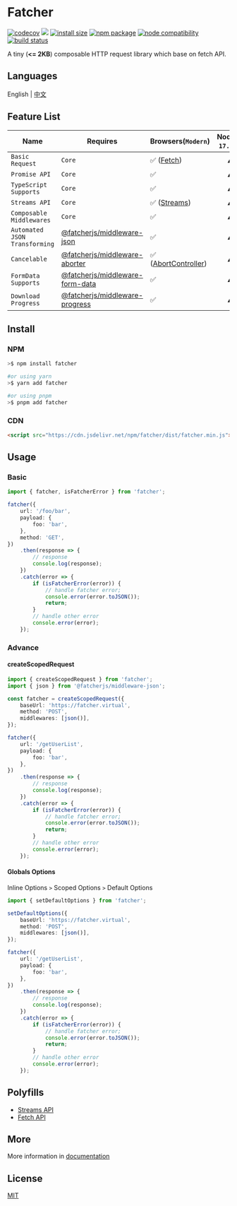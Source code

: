 # Fatcher

[![codecov](https://codecov.io/gh/fatcherjs/fatcher/branch/master/graph/badge.svg?token=9DRTR2GXH8)](https://codecov.io/gh/fatcherjs/fatcher)
[![](https://data.jsdelivr.com/v1/package/npm/fatcher/badge?style=rounded)](https://www.jsdelivr.com/package/npm/fatcher)
[![install size](https://packagephobia.com/badge?p=fatcher)](https://packagephobia.com/result?p=fatcher)
<a href="https://npmjs.com/package/fatcher"><img src="https://img.shields.io/npm/v/fatcher.svg" alt="npm package"></a>
<a href="https://nodejs.org/en/about/releases/"><img src="https://img.shields.io/node/v/fatcher.svg" alt="node compatibility"></a>
<a href="https://github.com/fatcherjs/fatcher/actions/workflows/ci.yml"><img src="https://github.com/fatcherjs/fatcher/actions/workflows/ci.yml/badge.svg?branch=master" alt="build status"></a>

A tiny (**<= 2KB**) composable HTTP request library which base on fetch API.

## Languages

English | [中文](./README.zh-CN.md)

## Feature List

| Name                          | Requires                                                                                                   | Browsers(`Modern`)                                          | Node(`>= 17.5.0`) |
| ----------------------------- | ---------------------------------------------------------------------------------------------------------- | ----------------------------------------------------------- | :---------------: |
| `Basic Request`               | `Core`                                                                                                     | ✅ ([Fetch](https://caniuse.com/fetch))                     |        ⚠️         |
| `Promise API`                 | `Core`                                                                                                     | ✅                                                          |        ⚠️          |
| `TypeScript Supports`         | `Core`                                                                                                     | ✅                                                          |        ⚠️          |
| `Streams API`                 | `Core`                                                                                                     | ✅ ([Streams](https://caniuse.com/streams))                 |        ⚠️          |
| `Composable Middlewares`      | `Core`                                                                                                     | ✅                                                          |        ⚠️          |
| `Automated JSON Transforming` | [@fatcherjs/middleware-json](https://github.com/fatcherjs/middlewares/tree/master/packages/json)           | ✅                                                          |        ⚠️          |
| `Cancelable`                  | [@fatcherjs/middleware-aborter](https://github.com/fatcherjs/middlewares/tree/master/packages/aborter)     | ✅ ([AbortController](https://caniuse.com/abortcontroller)) |        ⚠️          |
| `FormData Supports`           | [@fatcherjs/middleware-form-data](https://github.com/fatcherjs/middlewares/tree/master/packages/form-data) | ✅                                                          |        ⚠️          |
| `Download Progress`           | [@fatcherjs/middleware-progress](https://github.com/fatcherjs/middlewares/tree/master/packages/progress)   | ✅                                                          |        ⚠️          |

## Install

### NPM

```bash
>$ npm install fatcher

#or using yarn
>$ yarn add fatcher

#or using pnpm
>$ pnpm add fatcher
```

### CDN

```html
<script src="https://cdn.jsdelivr.net/npm/fatcher/dist/fatcher.min.js"></script>
```

## Usage

### Basic

```ts
import { fatcher, isFatcherError } from 'fatcher';

fatcher({
    url: '/foo/bar',
    payload: {
        foo: 'bar',
    },
    method: 'GET',
})
    .then(response => {
        // response
        console.log(response);
    })
    .catch(error => {
        if (isFatcherError(error)) {
            // handle fatcher error;
            console.error(error.toJSON());
            return;
        }
        // handle other error
        console.error(error);
    });
```

### Advance

#### createScopedRequest

```ts
import { createScopedRequest } from 'fatcher';
import { json } from '@fatcherjs/middleware-json';

const fatcher = createScopedRequest({
    baseUrl: 'https://fatcher.virtual',
    method: 'POST',
    middlewares: [json()],
});

fatcher({
    url: '/getUserList',
    payload: {
        foo: 'bar',
    },
})
    .then(response => {
        // response
        console.log(response);
    })
    .catch(error => {
        if (isFatcherError(error)) {
            // handle fatcher error;
            console.error(error.toJSON());
            return;
        }
        // handle other error
        console.error(error);
    });
```

#### Globals Options

Inline Options `>` Scoped Options `>` Default Options

```ts
import { setDefaultOptions } from 'fatcher';

setDefaultOptions({
    baseUrl: 'https://fatcher.virtual',
    method: 'POST',
    middlewares: [json()],
});

fatcher({
    url: '/getUserList',
    payload: {
        foo: 'bar',
    },
})
    .then(response => {
        // response
        console.log(response);
    })
    .catch(error => {
        if (isFatcherError(error)) {
            // handle fatcher error;
            console.error(error.toJSON());
            return;
        }
        // handle other error
        console.error(error);
    });
```

## Polyfills

-   [Streams API](https://github.com/MattiasBuelens/web-streams-polyfill#readme)
-   [Fetch API](https://github.com/github/fetch#readme)

## More

More information in [documentation](https://fatcherjs.github.io/docs/)

## License

[MIT](./LICENSE)
